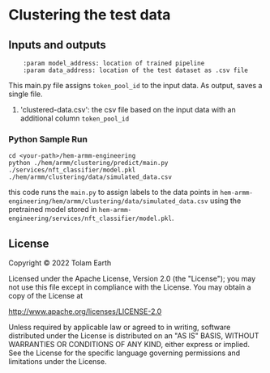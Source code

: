 # Clustering the test data

## Inputs and outputs

```
    :param model_address: location of trained pipeline
    :param data_address: location of the test dataset as .csv file
```
This main.py file assigns `token_pool_id` to the input data. As output, saves
a single file.

1. 'clustered-data.csv': the csv file based on the input data with an additional column `token_pool_id`

### Python Sample Run
```
cd <your-path>/hem-armm-engineering
python ./hem/armm/clustering/predict/main.py ./services/nft_classifier/model.pkl ./hem/armm/clustering/data/simulated_data.csv
```
this code runs the `main.py` to assign labels to the data points in `hem-armm-engineering/hem/armm/clustering/data/simulated_data.csv`
using the pretrained model stored in `hem-armm-engineering/services/nft_classifier/model.pkl`.

## License
Copyright &copy; 2022 Tolam Earth

Licensed under the Apache License, Version 2.0 (the "License"); you may not use this file except in compliance with the License. You may obtain a copy of the License at 

http://www.apache.org/licenses/LICENSE-2.0 

Unless required by applicable law or agreed to in writing, software distributed under the License is distributed on an "AS IS" BASIS, WITHOUT WARRANTIES OR CONDITIONS OF ANY KIND, either express or implied. See the License for the specific language governing permissions and limitations under the License.
